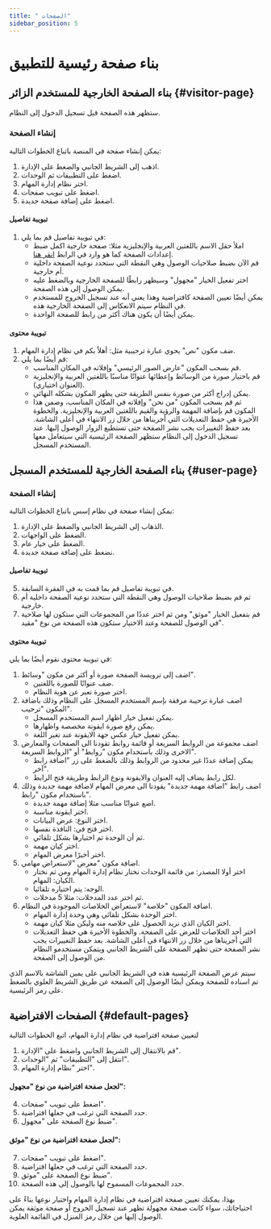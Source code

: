 ```yaml
---
title: " الصفحات"
sidebar_position: 5
---
```


# بناء صفحة رئيسية للتطبيق
## بناء الصفحة الخارجية للمستخدم الزائر {#visitor-page}
ستظهر هذه الصفحة قبل تسجيل الدخول إلى النظام.

### إنشاء الصفحة
يمكن إنشاء صفحة في المنصة باتباع الخطوات التالية:
1. اذهب إلى الشريط الجانبي والضغط على الإدارة.
2. اضغط على التطبيقات ثم الوحدات.
3. اختر نظام إدارة المهام.
4. اضغط على تبويب صفحات.
5. اضغط على إضافة صفحة جديدة.
#### تبويبة تفاصيل
1. في تبويبة تفاصيل قم بما يلي:
   - املأ حقل الاسم باللغتين العربية والإنجليزية مثلا: صفحة خارجية اكمل ضبط إعدادات الصفحة كما هو وارد في الرابط [انقر هنا](../../data-management/modules.md).
   - قم الآن بضبط صلاحيات الوصول وهي النقطة التي ستحدد نوعية الصفحة داخلية أم خارجية.
   - اختر تفعيل الخيار "مجهول" وسيظهر رابطًا للصفحة الخارجية وبالضغط عليه يمكن الوصول إلى هذه الصفحة.
   - يمكن أيضًا تعيين الصفحة كافتراضية وهذا يعني أنه عند تسجيل الخروج للمستخدم في النظام سيتم الانعكاس إلى الصفحة الخارجية هذه.
   - يمكن أيضًا أن يكون هناك أكثر من رابط للصفحة الواحدة.
#### تبويبة محتوى
1. ضف مكون "نص" يحوي عبارة ترحيبية مثل: أهلاً بكم في نظام إدارة المهام.
2. قم أيضًا بما يلي:
   - قم بسحب المكون "عارض الصور الرئيسي" وإفلاته في المكان المناسب.
   - قم باختيار صورة من الوسائط وإعطائها عنوانًا مناسبًا باللغتين العربية والإنجليزية (العنوان اختياري).
   - يمكن إدراج أكثر من صورة بنفس الطريقة حتى يظهر المكون بشكله النهائي.
   - ثم قم بسحب المكون "من نحن" وإفلاته في المكان المناسب، وضمن هذا المكون قم بإضافة المهمة والرؤية والقيم باللغتين العربية والإنجليزية.
والخطوة الأخيرة هي حفظ التعديلات التي أجريناها من خلال زر الانتهاء في أعلى الشاشة.
بعد حفظ التغييرات يجب نشر الصفحة حتى تستطيع الزوار الوصول إليها.
عند تسجيل الدخول إلى النظام ستظهر الصفحة الرئيسية التي سيتعامل معها المستخدم المسجل.

## بناء الصفحة الخارجية للمستخدم المسجل {#user-page}
### إنشاء الصفحة
يمكن إنشاء صفحة في نظام إسس باتباع الخطوات التالية:
1. الذهاب إلى الشريط الجانبي والضغط على الإدارة.
2. الضغط على الواجهات.
3. الضغط على خيار عام.
4. نضغط على إضافة صفحة جديدة.

#### تبويبة تفاصيل
5. في تبويبة تفاصيل قم بما قمت به في الفقرة السابقة.
6. ثم قم بضبط صلاحيات الوصول وهي النقطة التي ستحدد نوعية الصفحة داخلية أم خارجية.
7. قم بتفعيل الخيار "موثق" ومن ثم اختر عددًا من المجموعات التي ستكون لها صلاحية في الوصول للصفحة وعند الاختيار ستكون هذه الصفحة من نوع "مقيد".

#### تبويبة محتوى
في تبويبة محتوى نقوم أيضًا بما يلي:
1. اضف إلى ترويسة الصفحة صورة أو أكثر من مكون "وسائط".
   - ضف عنوانًا للصورة باللغتين.
   - اختر صورة تعبر عن هوية النظام.
2. اضف عبارة ترحيبة مرفقة بإسم المستخدم المسجل على النظام وذلك باضافة المكون "ترحيب".
   - يمكن تفعيل خيار اظهار اسم المستخدم المسجل.
   - يمكن رفع صورة ايقونة مخصصة واظهارها.
   - يمكن تفعيل خيار عكس جهة الايقونة عند تغير اللغة.
3. اضف مجموعة من الروابط السريعة أو قائمة روابط تقودنا الى الصفحات والمعارض الاخرى وذلك باستخدام مكون "روابط" أو "الروابط السريعة".
   - يمكن إضافة عددًا غير محدود من الروابط وذلك بالضغط على زر "اضافة رابط آخر".
   - لكل رابط يضاف إليه العنوان والايقونة ونوع الرابط وطريقة فتح الرابط.
4. اضف رابط "اضافة مهمة جديدة" يقودنا الى معرض المهام لاضافة مهمة جديدة وذلك باستخدام مكون "رابط".
   - اضع عنوانًا مناسب مثلا إضافة مهمة جديدة.
   - اختر ايقونة مناسبة.
   - اختر النوع: عرض البيانات.
   - اختر فتح في: النافذة نفسها.
   - ثم  أن الوحدة تم اختيارها بشكل تلقائي.
   - اختر كيان مهمة.
   - اختر أخيرًا معرض المهام.
5. اضافة مكون "معرض "لاستعراض مهامي.
   - اختر أولا المصدر: من قائمة الوحدات نختار نظام إدارة المهام ومن ثم نختار الكيان: المهام.
   - الوجه: يتم اختياره تلقائيا.
   - ثم اختر عدد المدخلات: مثلا 5 مدخلات.
6. اضافة المكون "خلاصة" لاستعراض الخلاصات الموجودة في النظام.
   - اختر الوحدة بشكل تلقائي وهي وحدة إدارة المهام.
   - اختر الكيان الذي نريد الحصول على خلاصه منه وليكن مثلا كيان مهمة.
   - اختر أحد الخلاصات للعرض على الصفحة.
والخطوة الأخيرة هي حفظ التعديلات التي أجريناها من خلال زر الانتهاء في أعلى الشاشة.
بعد حفظ التغييرات يجب نشر الصفحة حتى تظهر الصفحة على الشريط الجانبي ويتمكن مستخدمو النظام من الوصول إلى الصفحة.

سيتم عرض الصفحة الرئيسية هذه في الشريط الجانبي على يمين الشاشة بالاسم الذي تم اسناده للصفحة ويمكن أيضًا الوصول إلى الصفحة عن طريق الشريط العلوي بالضغط على رمز الرئيسية.

## الصفحات الافتراضية {#default-pages}

لتعيين صفحة افتراضية في نظام إدارة المهام، اتبع الخطوات التالية
1. قم بالانتقال إلى الشريط الجانبي واضغط على "الإدارة".
2. انتقل إلى "التطبيقات" ثم "الوحدات".
3. اختر "نظام إدارة المهام".

#### لجعل صفحة افتراضية من نوع "مجهول":
4. اضغط على تبويب "صفحات".
5. حدد الصفحة التي ترغب في جعلها افتراضية.
6. ضبط نوع الصفحة على "مجهول".

#### لجعل صفحة افتراضية من نوع "موثق":
7. اضغط على تبويب "صفحات".
8. حدد الصفحة التي ترغب في جعلها افتراضية.
9. ضبط نوع الصفحة على "موثق".
10. حدد المجموعات المسموح لها بالوصول إلى هذه الصفحة.

بهذا، يمكنك تعيين صفحة افتراضية في نظام إدارة المهام واختيار نوعها بناءً على احتياجاتك، سواء كانت صفحة مجهولة تظهر عند تسجيل الخروج أو صفحة موثقة يمكن الوصول إليها من خلال رمز المنزل في القائمة العلوية.
